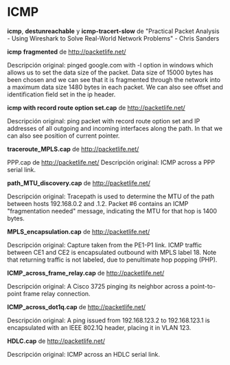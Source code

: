 ICMP
=========
**icmp**, **destunreachable** y **icmp-tracert-slow** de "Practical Packet Analysis - Using Wireshark to Solve Real-World Network Problems" - Chris Sanders

**icmp** **fragmented** de http://packetlife.net/

Descripción original:
pinged google.com with -l option in windows which allows us to set the data size of the packet.
Data size of 15000 bytes has been chosen and we can see that it is fragmented through the network into a maximum data size 1480 bytes in each packet.
We can also see offset and identification field set in the ip header.

**icmp with record route option set.cap** de http://packetlife.net/

Descripción original:
ping packet with record route option set and IP addresses of all outgoing and incoming interfaces along the path.
In that we can also see position of current pointer.

**traceroute_MPLS.cap** de http://packetlife.net/

PPP.cap de http://packetlife.net/
Descripción original:
ICMP across a PPP serial link.

**path_MTU_discovery.cap** de http://packetlife.net/

Descripción original:
Tracepath is used to determine the MTU of the path between hosts 192.168.0.2 and .1.2. Packet #6 contains an ICMP "fragmentation needed" message, indicating the MTU for that hop is 1400 bytes.

**MPLS_encapsulation.cap** de http://packetlife.net/

Descripción original:
Capture taken from the PE1-P1 link. ICMP traffic between CE1 and CE2 is encapsulated outbound with MPLS label 18. Note that returning traffic is not labeled, due to penultimate hop popping (PHP).

**ICMP_across_frame_relay.cap** de http://packetlife.net/

Descripción original:
A Cisco 3725 pinging its neighbor across a point-to-point frame relay connection.

**ICMP_across_dot1q.cap** de http://packetlife.net/

Descripción original:
A ping issued from 192.168.123.2 to 192.168.123.1 is encapsulated with an IEEE 802.1Q header, placing it in VLAN 123.

**HDLC.cap** de http://packetlife.net/

Descripción original:
ICMP across an HDLC serial link.




